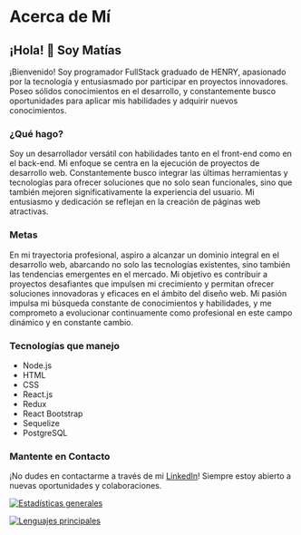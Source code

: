 # Acerca de Mí
## ¡Hola! 👋 Soy Matías
¡Bienvenido! Soy programador FullStack graduado de HENRY, apasionado por la tecnología y entusiasmado por participar en proyectos innovadores. Poseo sólidos conocimientos en el desarrollo, y constantemente busco oportunidades para aplicar mis habilidades y adquirir nuevos conocimientos.

### ¿Qué hago?
Soy un desarrollador versátil con habilidades tanto en el front-end como en el back-end. Mi enfoque se centra en la ejecución de proyectos de desarrollo web. Constantemente busco integrar las últimas herramientas y tecnologías para ofrecer soluciones que no solo sean funcionales, sino que también mejoren significativamente la experiencia del usuario. Mi entusiasmo y dedicación se reflejan en la creación de páginas web atractivas.

### Metas
En mi trayectoria profesional, aspiro a alcanzar un dominio integral en el desarrollo web, abarcando no solo las tecnologías existentes, sino también las tendencias emergentes en el mercado. Mi objetivo es contribuir a proyectos desafiantes que impulsen mi crecimiento y permitan ofrecer soluciones innovadoras y eficaces en el ámbito del diseño web. Mi pasión impulsa mi búsqueda constante de conocimientos y habilidades, y me comprometo a evolucionar continuamente como profesional en este campo dinámico y en constante cambio.

### Tecnologías que manejo
- Node.js
- HTML
- CSS
- React.js
- Redux
- React Bootstrap
- Sequelize
- PostgreSQL

### Mantente en Contacto
¡No dudes en contactarme a través de mi [LinkedIn](https://www.linkedin.com/in/matias-nicolas-lanza-091955244/)! Siempre estoy abierto a nuevas oportunidades y colaboraciones.



<!-- Estadísticas generales -->
[![Estadísticas generales](https://github-readme-stats.vercel.app/api?username=matiaslanza99&show_icons=true&theme=algolia&include_all_commits=true&count_private=true)](https://github.com/matiaslanza99)

<!-- Lenguajes principales -->
[![Lenguajes principales](https://github-readme-stats.vercel.app/api/top-langs/?username=matiaslanza99&layout=compact)](https://github.com/matiaslanza99)

